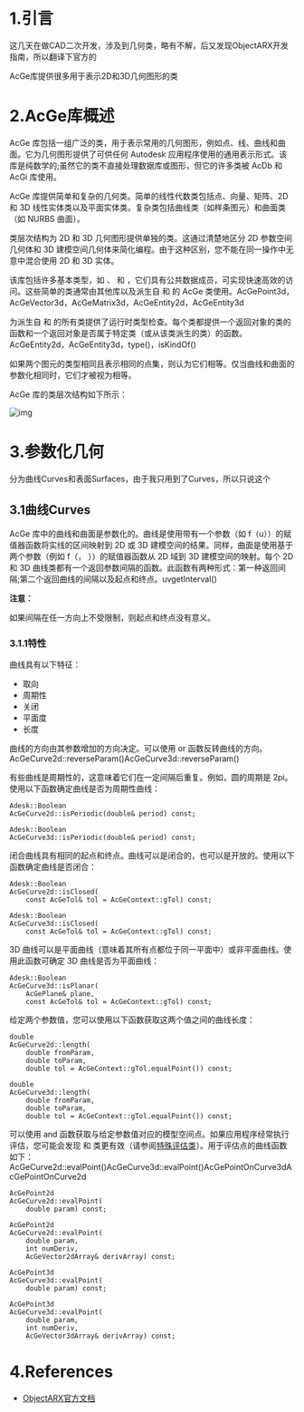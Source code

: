 # 1.引言

这几天在做CAD二次开发，涉及到几何类，略有不解，后又发现ObjectARX开发指南，所以翻译下官方的

AcGe库提供很多用于表示2D和3D几何图形的类

# 2.AcGe库概述

AcGe 库包括一组广泛的类，用于表示常用的几何图形，例如点、线、曲线和曲面。它为几何图形提供了可供任何 Autodesk 应用程序使用的通用表示形式。该库是纯数学的;虽然它的类不直接处理数据库或图形，但它的许多类被 AcDb 和 AcGi 库使用。

AcGe 库提供简单和复杂的几何类。简单的线性代数类包括点、向量、矩阵、2D 和 3D 线性实体类以及平面实体类。复杂类包括曲线类（如样条图元）和曲面类（如 NURBS 曲面）。

类层次结构为 2D 和 3D 几何图形提供单独的类。这通过清楚地区分 2D 参数空间几何体和 3D 建模空间几何体来简化编程。由于这种区别，您不能在同一操作中无意中混合使用 2D 和 3D 实体。

该库包括许多基本类型，如 、 和 ，它们具有公共数据成员，可实现快速高效的访问。这些简单的类通常由其他库以及派生自 和 的 AcGe 类使用。AcGePoint3d，AcGeVector3d，AcGeMatrix3d，AcGeEntity2d，AcGeEntity3d

为派生自 和 的所有类提供了运行时类型检查。每个类都提供一个返回对象的类的函数和一个返回对象是否属于特定类（或从该类派生的类）的函数。AcGeEntity2d，AcGeEntity3d，type()，isKindOf()

如果两个图元的类型相同且表示相同的点集，则认为它们相等。仅当曲线和曲面的参数化相同时，它们才被视为相等。

AcGe 库的类层次结构如下所示：

![img](https://help.autodesk.com/cloudhelp/2023/CHS/OARXMAC-DevGuide/images/GUID-FAC81CA1-6875-4A76-9DED-4696F43C547C.png)

# 3.参数化几何

分为曲线Curves和表面Surfaces，由于我只用到了Curves，所以只说这个

## 3.1曲线Curves

AcGe 库中的曲线和曲面是参数化的。曲线是使用带有一个参数（如 f（u））的赋值器函数将实线的区间映射到 2D 或 3D 建模空间的结果。同样，曲面是使用基于两个参数（例如 f（， ））的赋值器函数从 2D 域到 3D 建模空间的映射。每个 2D 和 3D 曲线类都有一个返回参数间隔的函数。此函数有两种形式：第一种返回间隔;第二个返回曲线的间隔以及起点和终点。uvgetInterval()

**注意：**

如果间隔在任一方向上不受限制，则起点和终点没有意义。

### 3.1.1特性

曲线具有以下特征：

- 取向
- 周期性
- 关闭
- 平面度
- 长度

曲线的方向由其参数增加的方向决定。可以使用 or 函数反转曲线的方向。AcGeCurve2d::reverseParam()AcGeCurve3d::reverseParam()

有些曲线是周期性的，这意味着它们在一定间隔后重复。例如，圆的周期是 2pi。使用以下函数确定曲线是否为周期性曲线：

```
Adesk::Boolean
AcGeCurve2d::isPeriodic(double& period) const;
 
Adesk::Boolean
AcGeCurve3d::isPeriodic(double& period) const;
```

闭合曲线具有相同的起点和终点。曲线可以是闭合的，也可以是开放的。使用以下函数确定曲线是否闭合：

```
Adesk::Boolean
AcGeCurve2d::isClosed(
    const AcGeTol& tol = AcGeContext::gTol) const;
 
Adesk::Boolean
AcGeCurve3d::isClosed(
    const AcGeTol& tol = AcGeContext::gTol) const;
```

3D 曲线可以是平面曲线（意味着其所有点都位于同一平面中）或非平面曲线。使用此函数可确定 3D 曲线是否为平面曲线：

```
Adesk::Boolean
AcGeCurve3d::isPlanar(
    AcGePlane& plane, 
    const AcGeTol& tol = AcGeContext::gTol) const;
```

给定两个参数值，您可以使用以下函数获取这两个值之间的曲线长度：

```
double
AcGeCurve2d::length(
    double fromParam, 
    double toParam,
    double tol = AcGeContext::gTol.equalPoint()) const;
 
double
AcGeCurve3d::length(
    double fromParam, 
    double toParam,
    double tol = AcGeContext::gTol.equalPoint()) const;
```

可以使用 and 函数获取与给定参数值对应的模型空间点。如果应用程序经常执行评估，您可能会发现 和 类更有效（请参阅[特殊评估类](https://help.autodesk.com/view/OARXMAC/2023/CHS/?guid=GUID-4B1FA25F-05CF-4BDB-98DA-C85149B735D5#GUID-4B1FA25F-05CF-4BDB-98DA-C85149B735D5__WS4B0506698C46277A1908CA1105A303E554-7FF7)）。用于评估点的曲线函数如下：AcGeCurve2d::evalPoint()AcGeCurve3d::evalPoint()AcGePointOnCurve3dAcGePointOnCurve2d

```
AcGePoint2d
AcGeCurve2d::evalPoint(
    double param) const;
 
AcGePoint2d
AcGeCurve2d::evalPoint(
    double param, 
    int numDeriv,
    AcGeVector2dArray& derivArray) const;
 
AcGePoint3d
AcGeCurve3d::evalPoint(
    double param) const;
 
AcGePoint3d
AcGeCurve3d::evalPoint(
    double param, 
    int numDeriv,
    AcGeVector3dArray& derivArray) const;
```

# 4.References

- [ObjectARX官方文档](https://help.autodesk.com/view/OARXMAC/2023/CHS/?guid=GUID-BCD4C0B3-CCAA-4C10-9ABC-394CF6D52CA5)

